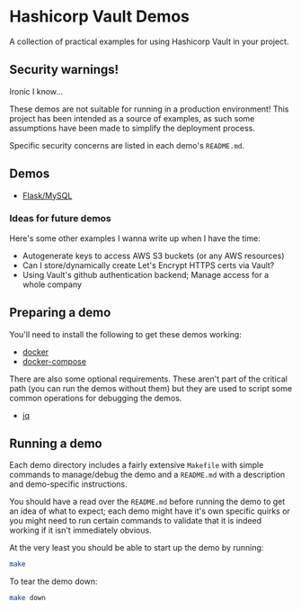 # Hashicorp Vault Demos

A collection of practical examples for using Hashicorp Vault in your project.

## Security warnings!

Ironic I know...

These demos are not suitable for running in a production environment! This
project has been intended as a source of examples, as such some assumptions have
been made to simplify the deployment process.

Specific security concerns are listed in each demo's `README.md`.

## Demos

* [Flask/MySQL](flask-mysql/README.md)

### Ideas for future demos

Here's some other examples I wanna write up when I have the time:

* Autogenerate keys to access AWS S3 buckets (or any AWS resources)
* Can I store/dynamically create Let's Encrypt HTTPS certs via Vault?
* Using Vault's github authentication backend; Manage access for a whole company

## Preparing a demo

You'll need to install the following to get these demos working:

* [docker](https://docs.docker.com/engine/installation/)
* [docker-compose](https://docs.docker.com/compose/install/)

There are also some optional requirements. These aren't part of the critical
path (you can run the demos without them) but they are used to script some
common operations for debugging the demos.

* [jq](https://github.com/stedolan/jq)

## Running a demo

Each demo directory includes a fairly extensive `Makefile` with simple commands
to manage/debug the demo and a `README.md` with a description and demo-specific
instructions.

You should have a read over the `README.md` before running the demo to get an
idea of what to expect; each demo might have it's own specific quirks or you
might need to run certain commands to validate that it is indeed working if it
isn't immediately obvious.

At the very least you should be able to start up the demo by running:

```bash
make
```

To tear the demo down:

```bash
make down
```
